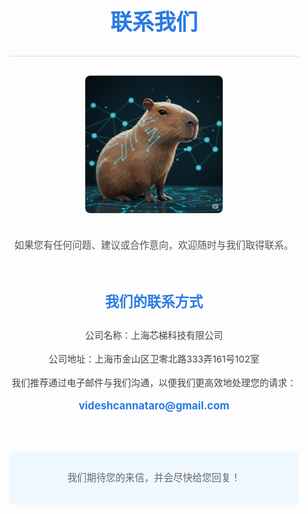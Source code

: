 <style>
  .contact-container {
    font-family: -apple-system, BlinkMacSystemFont, "Segoe UI", Roboto, Oxygen, Ubuntu, Cantarell, "Fira Sans", "Droid Sans", "Helvetica Neue", sans-serif;
    line-height: 1.6;
    color: #333;
    padding: 20px;
    max-width: 800px; /* Slightly smaller max-width for contact page */
    margin: auto;
  }
  .contact-header {
    text-align: center;
    margin-bottom: 30px;
    padding-bottom: 15px;
    border-bottom: 2px solid #eaeaea;
  }
  .contact-header h1 {
    font-size: 2.5em;
    color: #2a7ae2; /* Consistent blue color */
    margin-bottom: 0.3em;
  }
  .mascot-image {
    display: block;
    margin: 30px auto 40px auto; /* Adjusted margin for better spacing */
    max-width: 220px; /* Slightly reduced size for a cleaner look */
    height: auto;
    border-radius: 8px; /* Optional: for rounded corners */
  }
  .contact-intro-text {
    font-size: 1.1em;
    color: #555;
    margin-bottom: 40px; /* Increased margin */
    text-align: center;
  }
  .contact-details {
    /* background-color: #f9f9f9; */ /* Removed background */
    padding: 20px 0; /* Adjusted padding, especially top/bottom */
    /* border-radius: 8px; */ /* Removed border-radius */
    margin-bottom: 40px; /* Increased margin */
    text-align: center;
    /* box-shadow: 0 2px 5px rgba(0,0,0,0.05); */ /* Removed shadow */
  }
  .contact-details h3 {
    font-size: 1.6em; /* Slightly increased for prominence */
    color: #2a7ae2;
    margin-top: 0;
    margin-bottom: 25px; /* Adjusted margin */
  }
  .contact-details p {
    font-size: 1.05em; /* Standardized paragraph font size */
    color: #444; /* Slightly darker for better readability */
    margin-bottom: 10px; /* Consistent paragraph spacing */
  }
  .contact-details .email-address {
    font-size: 1.2em; /* Adjusted font size */
    font-weight: bold;
    /* padding: 10px 15px; */ /* Removed padding */
    /* background-color: #ffffff; */ /* Removed background */
    /* border: 1px dashed #2a7ae2; */ /* Removed border */
    /* border-radius: 5px; */ /* Removed border-radius */
    /* display: inline-block; */ /* Let it flow as text or manage with parent */
    margin-top: 5px; /* Added margin-top for spacing from paragraph above */
  }
  .contact-details .email-address a {
    color: #2a7ae2;
    text-decoration: none; /* Kept no underline */
  }
  .contact-details .email-address a:hover {
    text-decoration: underline; /* Underline on hover for clear affordance */
    /* background-color: #e6f3ff; */ /* Removed background hover */
  }
  .contact-footer-text {
    text-align: center;
    font-size: 1.1em;
    color: #555; /* Slightly darker for consistency */
    margin-top: 30px; /* Adjusted margin */
    padding: 20px 0; /* Adjusted padding, especially top/bottom */
    /* background-color: #f0f8ff; */ /* Removed background */
    /* border-radius: 8px; */ /* Removed border-radius */
    color: #666;
    margin-top: 20px;
    padding: 15px;
    background-color: #f0f8ff; /* Consistent light blue */
    border-radius: 8px;
  }
</style>

<div class="contact-container">
  <header class="contact-header">
    <h1>联系我们</h1>
  </header>

  <img src="assets/Kabipula.png" alt="公司吉祥物卡比扒拉" class="mascot-image">

  <p class="contact-intro-text">
    如果您有任何问题、建议或合作意向，欢迎随时与我们取得联系。
  </p>

  <section class="contact-details">
    <h3>我们的联系方式</h3>
    <p>公司名称：上海芯梯科技有限公司</p>
    <p>公司地址：上海市金山区卫零北路333弄161号102室</p>
    <p>我们推荐通过电子邮件与我们沟通，以便我们更高效地处理您的请求：</p>
    <div class="email-address">
      <a href="mailto:videshcannataro@gmail.com">videshcannataro@gmail.com</a>
    </div>
  </section>

  <footer class="contact-footer-text">
    <p>我们期待您的来信，并会尽快给您回复！</p>
  </footer>
</div> 